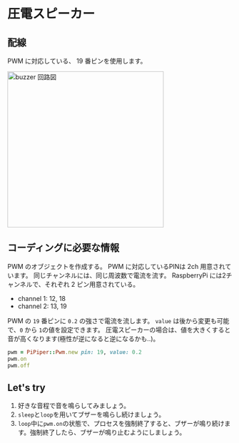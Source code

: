 # 圧電スピーカー

## 配線

PWM に対応している、 19 番ピンを使用します。

<img src='https://raw.githubusercontent.com/libertyfish-co/ruby-hw/images/buzzer.png' alt='buzzer 回路図' width="350" />

## コーディングに必要な情報

PWM のオブジェクトを作成する。
PWM に対応しているPINは 2ch 用意されています。
同じチャンネルには、同じ周波数で電流を流す。 RaspberryPi には2チャンネルで、それぞれ 2 ピン用意されている。

* channel 1: 12, 18
* channel 2: 13, 19

PWM の `19` 番ピンに `0.2` の強さで電流を流します。
`value` は後から変更も可能で、`0` から `1`の値を設定できます。
圧電スピーカーの場合は、値を大きくすると音が高くなります(極性が逆になると逆になるかも..)。

```ruby
pwm = PiPiper::Pwm.new pin: 19, value: 0.2
pwm.on
pwm.off
```

## Let's try

1. 好きな音程で音を鳴らしてみましょう。
1. `sleep`と`loop`を用いてブザーを鳴らし続けましょう。
1. `loop`中に`pwm.on`の状態で、プロセスを強制終了すると、ブザーが鳴り続けます。強制終了したら、ブザーが鳴り止むようにしましょう。
